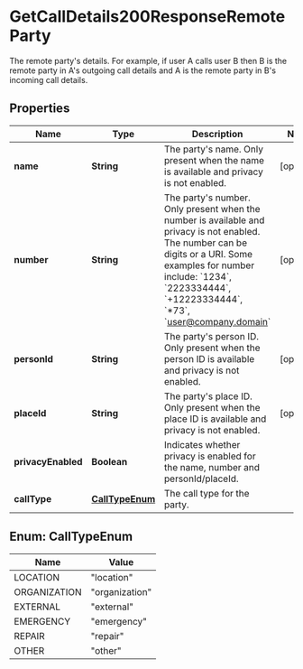

# GetCallDetails200ResponseRemoteParty

The remote party's details. For example, if user A calls user B then B is the remote party in A's outgoing call details and A is the remote party in B's incoming call details.

## Properties

| Name | Type | Description | Notes |
|------------ | ------------- | ------------- | -------------|
|**name** | **String** | The party&#39;s name. Only present when the name is available and privacy is not enabled. |  [optional] |
|**number** | **String** | The party&#39;s number. Only present when the number is available and privacy is not enabled. The number can be digits or a URI. Some examples for number include: &#x60;1234&#x60;, &#x60;2223334444&#x60;, &#x60;+12223334444&#x60;, &#x60;*73&#x60;, &#x60;user@company.domain&#x60; |  [optional] |
|**personId** | **String** | The party&#39;s person ID. Only present when the person ID is available and privacy is not enabled. |  [optional] |
|**placeId** | **String** | The party&#39;s place ID. Only present when the place ID is available and privacy is not enabled. |  [optional] |
|**privacyEnabled** | **Boolean** | Indicates whether privacy is enabled for the name, number and personId/placeId. |  |
|**callType** | [**CallTypeEnum**](#CallTypeEnum) | The call type for the party. |  |



## Enum: CallTypeEnum

| Name | Value |
|---- | -----|
| LOCATION | &quot;location&quot; |
| ORGANIZATION | &quot;organization&quot; |
| EXTERNAL | &quot;external&quot; |
| EMERGENCY | &quot;emergency&quot; |
| REPAIR | &quot;repair&quot; |
| OTHER | &quot;other&quot; |



